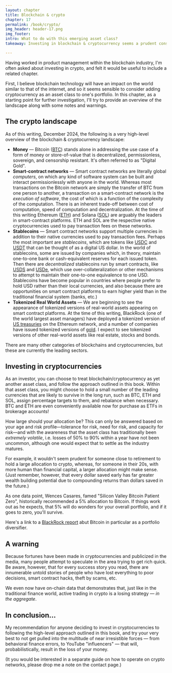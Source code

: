 ```yaml
---
layout: chapter
title: Blockchain & crypto
chapter: 17
permalink: /book/crypto/
img_header: header-17.png
img_footer:
intro: What to do with this emerging asset class?
takeaway: Investing in blockchain & cryptocurrency seems a prudent consideration. However, the risks are very high.

---
```


Having worked in product management within the blockchain industry, I'm often asked about investing in crypto, and felt it would be useful to include a related chapter.

First, I believe blockchain technology will have an impact on the world similar to that of the internet, and so it seems sensible to consider adding cryptocurrency as an asset class to one's portfolio. In this chapter, as a starting point for further investigation, I'll try to provide an overview of the landscape along with some notes and warnings.

## The crypto landscape

As of this writing, December 2024, the following is a very high-level overview of the blockchain & cryptocurrency landscape:

- **Money** — Bitcoin ([BTC](https://www.coingecko.com/en/coins/bitcoin)) stands alone in addressing the use case of a form of money or store-of-value that is decentralized, permissionless, sovereign, and censorship resistant. It's often referred to as "Digital Gold".
- **Smart-contract networks** — Smart contract networks are literally global *computers*, on which any kind of software system can be built and interact permissionlessly with anyone in the world. Whereas most transactions on the Bitcoin network are simply the transfer of BTC from one person to another, a transaction on a smart-contract network is the *execution of software*, the cost of which is a function of the complexity of the computation. There is an inherent trade-off between cost of computation, speed of computation and decentralization. At the time of this writing Ethereum ([ETH](https://www.coingecko.com/en/coins/ethereum)) and Solana ([SOL](https://www.coingecko.com/en/coins/solana)) are arguably the leaders in smart-contract platforms. ETH and SOL are the respective native cryptocurrencies used to pay transaction fees on these networks.
- **Stablecoins** — Smart contract networks support multiple currencies in addition to their native currencies used to pay transaction fees. Perhaps the most important are *stablecoins*, which are tokens like [USDC](https://www.coingecko.com/en/coins/usdc) and [USDT](https://www.coingecko.com/en/coins/tether) that can be thought of as a digital US dollar. In the world of stablecoins, some are issued by companies which, in theory, maintain one-to-one bank or cash-equivalent reserves for each issued token. Then there are *decentralized* stablecoins run by smart contracts, like [USDS](https://www.coingecko.com/en/coins/usds) and [USDe](https://www.coingecko.com/en/coins/ethena-usde), which use over-collateralization or other mechanisms to attempt to maintain their one-to-one equivalence to one USD. Stablecoins have become popular in countries where people prefer to hold USD rather than their local currencies, and also because there are opportunities on smart contract platforms to earn higher yield than in the traditional financial system (banks, etc.)
- **Tokenized Real World Assets** — We are beginning to see the appearance of tokenized versions of real-world assets appearing on smart contract platforms. At the time of this writing, BlackRock (one of the world largest asset managers) have deployed a tokenized version of [US treasuries](https://www.coingecko.com/en/coins/ousg) on the Ethereum network, and a number of companies have issued tokenized versions of [gold](https://www.coingecko.com/en/coins/pax-gold). I expect to see tokenized versions of other real-world assets like real estate, stocks and bonds.

There are many other categories of blockchains and cryptocurrencies, but these are currently the leading sectors.

## Investing in cryptocurrencies

As an investor, you can choose to treat blockchain/cryptocurrency as yet another asset class, and follow the approach outlined in this book. Within that asset class, you might choose to hold a small number of the leading currencies that are likely to survive in the long run, such as BTC, ETH and SOL, assign percentage targets to them, and rebalance when necessary. BTC and ETH are even conveniently available now for purchase as ETFs in brokerage accounts!

How large should your allocation be? This can only be answered based on your age and risk profile—tolerance for risk, need for risk, and capacity for risk—and with the awareness that the asset class has traditionally been *extremely volatile*, i.e. losses of 50% to 90% within a year have not been uncommon, although one would expect that to settle as the industry matures. 

For example, it wouldn't seem prudent for someone close to retirement to hold a large allocation to crypto, whereas, for someone in their 20s, with more human than financial capital, a larger allocation might make sense. (Just remember, however, that every dollar saved early has far greater wealth building potential due to compounding returns than dollars saved in the future.)

As one data point, Wences Casares, famed "Silicon Valley Bitcoin Patient Zero", historically recommended a 5% allocation to Bitcoin. If things work out as he expects, that 5% will do wonders for your overall portfolio, and if it goes to zero, you'll survive. 

Here's a link to a [BlackRock report](https://www.blackrock.com/us/financial-professionals/literature/whitepaper/bitcoin-a-unique-diversifier.pdf) abut Bitcoin in particular as a portfolio diversifier.

## A warning

Because fortunes have been made in cryptocurrencies and publicized in the media, many people attempt to speculate in the area trying to get rich quick. Be aware, however, that for every success story you read, there are innumerable untold stories of people who have lost everything to poor decisions, smart contract hacks, theft by scams, etc. 

We even now have on-chain data that demonstrates that, just like in the traditional finance world, active trading in crypto is a losing strategy — *in the aggregate*. 

## In conclusion...

My recommendation for anyone deciding to invest in cryptocurrencies to following the high-level approach outlined in this book, and try your very best to not get pulled into the multitude of near irresistible forces — from behavioral finance errors, to YouTube "influencers" — that will, probabilistically, result in the loss of your money.

(It you would be interested in a separate guide on how to operate on crypto networks, please drop me a note on the contact page.)